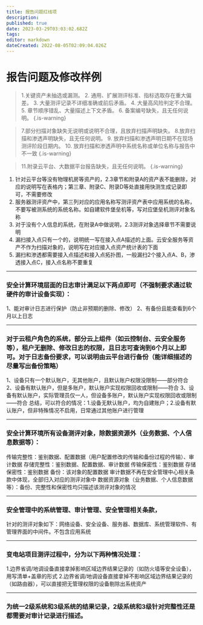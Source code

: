 ```yaml
---
title: 报告问题红线项
description: 
published: true
date: 2023-03-29T03:03:02.682Z
tags: 
editor: markdown
dateCreated: 2022-08-05T02:09:04.026Z
---
```


# 报告问题及修改样例


> 1.关键资产未抽选或漏测。
> 2. 通用、扩展测评标准、指标选取存在重大偏差。
> 3. 大量测评记录不详细准确或前后矛盾。
> 4. 大量高风险判定不合理。
> 5. 章节顺序错乱、大量描述上下文矛盾。
> 6. 备案编号缺失，且无任何说明。
{.is-warning}

> 7.部分扫描对象缺失无说明或说明不合理，且放弃扫描声明缺失。
> 8.放弃扫描和渗透声明缺失，且无任何说明。
> 9. 放弃扫描和渗透声明日期不在现场测评阶段日期内。
> 10. 放弃扫描和渗透声明中系统名称或单位名称与报告中不一致
{.is-warning}

>11.附录云平台、大数据平台报告缺失，且无任何说明。
{.is-warning}



1. 针对云平台等没有物理机房等资产的，2.3章节和附录A的资产表不能删除，对应的说明写在表格内；第三章、附录C、附录D等处直接用快测生成记录即可，不需要修改
2. 服务器测评资产中，第三列对应的应用名称写测评资产表中应用系统的名称，不要写被测系统的系统名称。如自建软件堡垒机等，写对应堡垒机测评对象名称
3. 对于没有个人信息的系统，在附录A中做说明，2.3测评对象选择章节不需要说明
4. 漏扫接入点只有一个的，说明统一写在接入点A描述的上面。云安全服务等资产不作为扫描对象的，说明写在对应接入点资产统计表的下面
5. 漏扫和渗透都需要接入点描述和接入点拓扑图，一般漏扫2个接入点A、B，渗透接入点C，接入点名称不要重复


---

### 安全计算环境层面的日志审计满足以下两点即可（不强制要求通过软硬件的审计设备实现）：
1、能对审计日志进行保护（防止非预期的删除、修改）
2、有备份且能查看到6个月以上日志

---

### 对于云租户角色的系统，部分云上组件（如云控制台、云安全服务等），租户无删除、修改日志的权限，且日志可查询到6个月以上即可。对于日志备份要求，可以说明由云平台进行备份（能详细描述的尽量写出备份策略）
1、设备只有一个默认账户，无其他账户，且默认账户权限没限制——部分符合
2、设备有默认账户，但是多账户，默认账户实现权限回收或限制——符合
3、设备有默认账户，实际管理员仅一人，但设备多账户，默认账户实现权限回收或限制——符合
总结，可以符合的情况：1.设备无默认账户，均为自建账户；2.设备有默认账户，但非特殊情况不启用，日常通过其他账户进行管理

---

### 安全计算环境所有设备测评对象，除数据资源外（业务数据、个人信息数据等）：
传输完整性：鉴别数据、配置数据（用户配置修改的传输和备份过程的传输）、审计数据
存储完整性：鉴别数据、配置数据、审计数据
传输保密性：鉴别数据
存储保密性：鉴别数据
备份：该对象的配置数据
审计数据不再在安全管理中心相关条款中体现，全部归入对应的测评对象中
数据资源对象（业务数据、个人信息数据等）：备份、完整性和保密性均只描述该测评对象的情况

---

### 安全管理中的系统管理、审计管理、安全管理相关条款，
针对的测评对象如下：网络设备、安全设备、服务器、数据库、系统管理软件、有管理界面的中间件。不包含应用系统

---


### 变电站项目测评过程中，分为以下两种情况处理：
1.边界省调/地调设备直接拿掉影响区域边界结果记录的（如防火墙等安全设备），用写清单+盖章的形式
2.边界省调/地调设备直接拿掉不影响区域边界结果记录的（如路由器），可以直接把无管理权限的设备剔除出系统资产

---

### 为统一2级系统和3级系统的结果记录，2级系统和3级针对完整性还是都需要对审计记录进行描述。